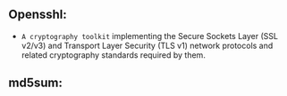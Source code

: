 ## Opensshl:
- `A cryptography toolkit` implementing the Secure Sockets Layer (SSL v2/v3) and Transport Layer Security (TLS v1) network protocols and related cryptography standards required by them.

## md5sum:

## 
